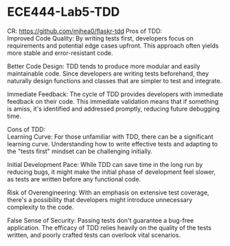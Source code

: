 # ECE444-Lab5-TDD   
CR: https://github.com/mjhea0/flaskr-tdd
Pros of TDD:  
Improved Code Quality: By writing tests first, developers focus on requirements and potential edge cases upfront. This approach often yields more stable and error-resistant code.  

Better Code Design: TDD tends to produce more modular and easily maintainable code. Since developers are writing tests beforehand, they naturally design functions and classes that are simpler to test and integrate.  

Immediate Feedback: The cycle of TDD provides developers with immediate feedback on their code. This immediate validation means that if something is amiss, it's identified and addressed promptly, reducing future debugging time.  

Cons of TDD:  
Learning Curve: For those unfamiliar with TDD, there can be a significant learning curve. Understanding how to write effective tests and adapting to the "tests first" mindset can be challenging initially.  

Initial Development Pace: While TDD can save time in the long run by reducing bugs, it might make the initial phase of development feel slower, as tests are written before any functional code.  

Risk of Overengineering: With an emphasis on extensive test coverage, there's a possibility that developers might introduce unnecessary complexity to the code.  

False Sense of Security: Passing tests don't guarantee a bug-free application. The efficacy of TDD relies heavily on the quality of the tests written, and poorly crafted tests can overlook vital scenarios.  




